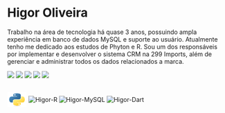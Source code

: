 # Higor Oliveira

Trabalho na área de tecnologia há quase 3 anos, possuindo ampla experiência em banco de dados MySQL e suporte ao usuário. 
Atualmente tenho me dedicado aos estudos de Phyton e R. 
Sou um dos responsáveis por implementar e desenvolver o sistema CRM na 299 Imports, além de gerenciar e administrar todos os dados relacionados a marca.

<a href="https://api.whatsapp.com/send?phone=5561991088509" rel="nofollow"><img src="https://img.shields.io/badge/WhatsApp-25D366?style=for-the-badge&logo=whatsapp&logoColor=white" data-canonical-src="https://img.shields.io/badge/WhatsApp-25D366?style=for-the-badge&logo=whatsapp&logoColor=white" style="max-width: 100%;"></a>
<a href="https://t.me/hgosouza" rel="nofollow"><img src="https://img.shields.io/badge/Telegram-2CA5E0?style=for-the-badge&logo=telegram&logoColor=white" data-canonical-src="https://img.shields.io/badge/Telegram-2CA5E0?style=for-the-badge&logo=telegram&logoColor=white" style="max-width: 100%;"></a>
<a href="mailto:higorvianet@gmail.com"><img src="https://img.shields.io/badge/Gmail-D14836?style=for-the-badge&logo=gmail&logoColor=white" data-canonical-src="https://img.shields.io/badge/Gmail-D14836?style=for-the-badge&logo=gmail&logoColor=white" style="max-width: 100%;"></a>
<a href="https://www.linkedin.com/in/higor-de-oliveira/" rel="nofollow"><img src="https://img.shields.io/badge/-LinkedIn-%230077B5?style=for-the-badge&amp;logo=linkedin&amp;logoColor=white" data-canonical-src="https://img.shields.io/badge/-LinkedIn-%230077B5?style=for-the-badge&amp;logo=linkedin&amp;logoColor=white" style="max-width: 100%;"></a>
<a href="https://www.kaggle.com/hgosouza" rel="nofollow"><img src="https://img.shields.io/badge/Kaggle-20BEFF?style=for-the-badge&logo=Kaggle&logoColor=white" data-canonical-src="https://img.shields.io/badge/Kaggle-20BEFF?style=for-the-badge&logo=Kaggle&logoColor=white" style="max-width: 100%;"></a>
##
<img align="center" alt="Higor-Python" height="35" width="45" src="https://raw.githubusercontent.com/devicons/devicon/master/icons/python/python-original.svg" style="max-width: 100%;">    <img align="center" alt="Higor-R" height="30" width="40" src="https://user-images.githubusercontent.com/102627812/183654129-6cf87f53-b3a5-41cf-9b7d-4a1a16473492.png" style="max-width: 100%;">    <img align="center" alt="Higor-MySQL" height="60" width="70" src="https://cdn.jsdelivr.net/gh/devicons/devicon/icons/mysql/mysql-original-wordmark.svg" style="max-width: 100%;">    <img align="center" alt="Higor-Dart" height="60" width="70" src="https://cdn.jsdelivr.net/gh/devicons/devicon/icons/dart/dart-plain-wordmark.svg" style="max-width: 100%;">
